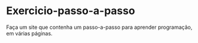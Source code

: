 # Exercicio-passo-a-passo
Faça um site que contenha um passo-a-passo para aprender programação, em várias páginas.
